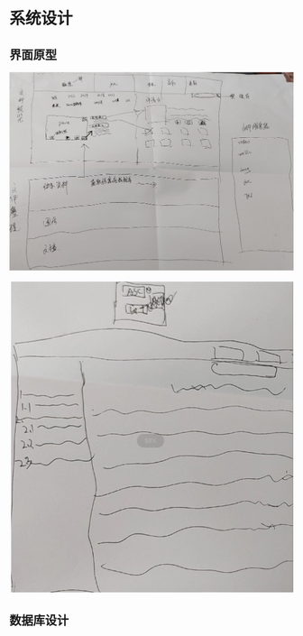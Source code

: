 # 系统设计

## 界面原型

![image.png](./assets/1679291838647-image.png)


![image.png](./assets/image.png)



## 数据库设计
